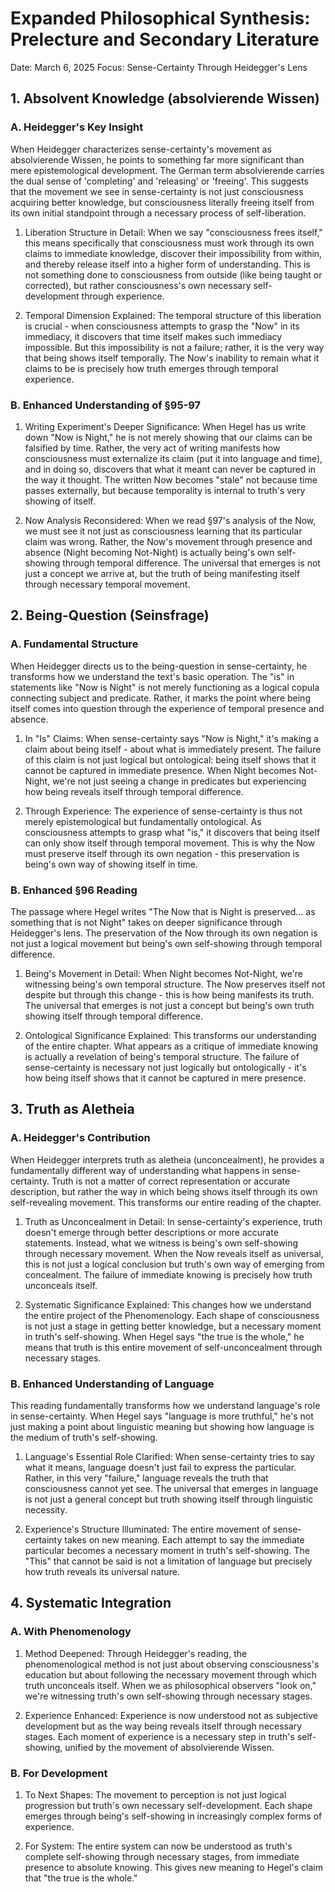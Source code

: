 # Expanded Philosophical Synthesis: Prelecture and Secondary Literature
Date: March 6, 2025
Focus: Sense-Certainty Through Heidegger's Lens

## 1. Absolvent Knowledge (absolvierende Wissen)

### A. Heidegger's Key Insight
When Heidegger characterizes sense-certainty's movement as absolvierende Wissen, he points to something far more significant than mere epistemological development. The German term absolvierende carries the dual sense of 'completing' and 'releasing' or 'freeing'. This suggests that the movement we see in sense-certainty is not just consciousness acquiring better knowledge, but consciousness literally freeing itself from its own initial standpoint through a necessary process of self-liberation.

1. Liberation Structure in Detail:
   When we say "consciousness frees itself," this means specifically that consciousness must work through its own claims to immediate knowledge, discover their impossibility from within, and thereby release itself into a higher form of understanding. This is not something done to consciousness from outside (like being taught or corrected), but rather consciousness's own necessary self-development through experience.

2. Temporal Dimension Explained:
   The temporal structure of this liberation is crucial - when consciousness attempts to grasp the "Now" in its immediacy, it discovers that time itself makes such immediacy impossible. But this impossibility is not a failure; rather, it is the very way that being shows itself temporally. The Now's inability to remain what it claims to be is precisely how truth emerges through temporal experience.

### B. Enhanced Understanding of §95-97
1. Writing Experiment's Deeper Significance:
   When Hegel has us write down "Now is Night," he is not merely showing that our claims can be falsified by time. Rather, the very act of writing manifests how consciousness must externalize its claim (put it into language and time), and in doing so, discovers that what it meant can never be captured in the way it thought. The written Now becomes "stale" not because time passes externally, but because temporality is internal to truth's very showing of itself.

2. Now Analysis Reconsidered:
   When we read §97's analysis of the Now, we must see it not just as consciousness learning that its particular claim was wrong. Rather, the Now's movement through presence and absence (Night becoming Not-Night) is actually being's own self-showing through temporal difference. The universal that emerges is not just a concept we arrive at, but the truth of being manifesting itself through necessary temporal movement.

## 2. Being-Question (Seinsfrage)

### A. Fundamental Structure
When Heidegger directs us to the being-question in sense-certainty, he transforms how we understand the text's basic operation. The "is" in statements like "Now is Night" is not merely functioning as a logical copula connecting subject and predicate. Rather, it marks the point where being itself comes into question through the experience of temporal presence and absence.

1. In "Is" Claims:
   When sense-certainty says "Now is Night," it's making a claim about being itself - about what is immediately present. The failure of this claim is not just logical but ontological: being itself shows that it cannot be captured in immediate presence. When Night becomes Not-Night, we're not just seeing a change in predicates but experiencing how being reveals itself through temporal difference.

2. Through Experience:
   The experience of sense-certainty is thus not merely epistemological but fundamentally ontological. As consciousness attempts to grasp what "is," it discovers that being itself can only show itself through temporal movement. This is why the Now must preserve itself through its own negation - this preservation is being's own way of showing itself in time.

### B. Enhanced §96 Reading
The passage where Hegel writes "The Now that is Night is preserved... as something that is not Night" takes on deeper significance through Heidegger's lens. The preservation of the Now through its own negation is not just a logical movement but being's own self-showing through temporal difference.

1. Being's Movement in Detail:
   When Night becomes Not-Night, we're witnessing being's own temporal structure. The Now preserves itself not despite but through this change - this is how being manifests its truth. The universal that emerges is not just a concept but being's own truth showing itself through temporal difference.

2. Ontological Significance Explained:
   This transforms our understanding of the entire chapter. What appears as a critique of immediate knowing is actually a revelation of being's temporal structure. The failure of sense-certainty is necessary not just logically but ontologically - it's how being itself shows that it cannot be captured in mere presence.

## 3. Truth as Aletheia

### A. Heidegger's Contribution
When Heidegger interprets truth as aletheia (unconcealment), he provides a fundamentally different way of understanding what happens in sense-certainty. Truth is not a matter of correct representation or accurate description, but rather the way in which being shows itself through its own self-revealing movement. This transforms our entire reading of the chapter.

1. Truth as Unconcealment in Detail:
   In sense-certainty's experience, truth doesn't emerge through better descriptions or more accurate statements. Instead, what we witness is being's own self-showing through necessary movement. When the Now reveals itself as universal, this is not just a logical conclusion but truth's own way of emerging from concealment. The failure of immediate knowing is precisely how truth unconceals itself.

2. Systematic Significance Explained:
   This changes how we understand the entire project of the Phenomenology. Each shape of consciousness is not just a stage in getting better knowledge, but a necessary moment in truth's self-showing. When Hegel says "the true is the whole," he means that truth is this entire movement of self-unconcealment through necessary stages.

### B. Enhanced Understanding of Language
This reading fundamentally transforms how we understand language's role in sense-certainty. When Hegel says "language is more truthful," he's not just making a point about linguistic meaning but showing how language is the medium of truth's self-showing.

1. Language's Essential Role Clarified:
   When sense-certainty tries to say what it means, language doesn't just fail to express the particular. Rather, in this very "failure," language reveals the truth that consciousness cannot yet see. The universal that emerges in language is not just a general concept but truth showing itself through linguistic necessity.

2. Experience's Structure Illuminated:
   The entire movement of sense-certainty takes on new meaning. Each attempt to say the immediate particular becomes a necessary moment in truth's self-showing. The "This" that cannot be said is not a limitation of language but precisely how truth reveals its universal nature.

## 4. Systematic Integration

### A. With Phenomenology
1. Method Deepened:
   Through Heidegger's reading, the phenomenological method is not just about observing consciousness's education but about following the necessary movement through which truth unconceals itself. When we as philosophical observers "look on," we're witnessing truth's own self-showing through necessary stages.

2. Experience Enhanced:
   Experience is now understood not as subjective development but as the way being reveals itself through necessary stages. Each moment of experience is a necessary step in truth's self-showing, unified by the movement of absolvierende Wissen.

### B. For Development
1. To Next Shapes:
   The movement to perception is not just logical progression but truth's own necessary self-development. Each shape emerges through being's self-showing in increasingly complex forms of experience.

2. For System:
   The entire system can now be understood as truth's complete self-showing through necessary stages, from immediate presence to absolute knowing. This gives new meaning to Hegel's claim that "the true is the whole."